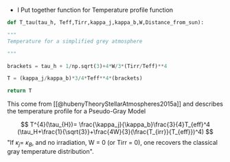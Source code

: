 - I Put together function for Temperature profile function 

```python
def T_tau(tau_h, Teff,Tirr,kappa_j,kappa_b,W,Distance_from_sun):

"""
Temperature for a simplified grey atmosphere

"""

brackets = tau_h + 1/np.sqrt(3)+4*W/3*(Tirr/Teff)**4

T = (kappa_j/kappa_b)*3/4*Teff**4*(brackets)

return T
```


This come from [[@hubenyTheoryStellarAtmospheres2015a]] and describes the temperature profile for a Pseudo-Gray Model

$$
T^{4}(\tau_{H})= \frac{\kappa_j}{\kappa_b}\frac{3}{4}T_{eff}^4 (\tau_H+\frac{1}{\sqrt{3}}+\frac{4W}{3}(\frac{T_{irr}}{T_{eff}})^4)
$$
"If $\kappa_j$= $\kappa_B$, and no irradiation, W = 0 (or Tirr = 0), one recovers the classical gray temperature distribution". 

